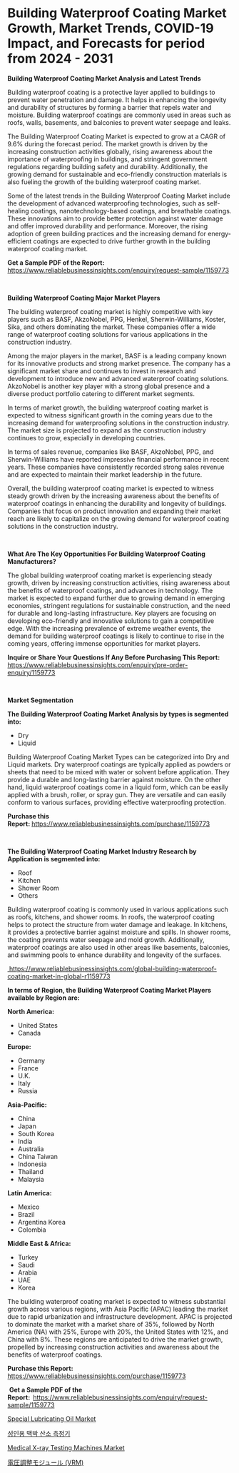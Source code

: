 <p><h1>Building Waterproof Coating Market Growth, Market Trends, COVID-19 Impact, and Forecasts for period from 2024 - 2031</h1></p><p><strong>Building Waterproof Coating Market Analysis and Latest Trends</strong></p>
<p><p>Building waterproof coating is a protective layer applied to buildings to prevent water penetration and damage. It helps in enhancing the longevity and durability of structures by forming a barrier that repels water and moisture. Building waterproof coatings are commonly used in areas such as roofs, walls, basements, and balconies to prevent water seepage and leaks.</p><p>The Building Waterproof Coating Market is expected to grow at a CAGR of 9.6% during the forecast period. The market growth is driven by the increasing construction activities globally, rising awareness about the importance of waterproofing in buildings, and stringent government regulations regarding building safety and durability. Additionally, the growing demand for sustainable and eco-friendly construction materials is also fueling the growth of the building waterproof coating market.</p><p>Some of the latest trends in the Building Waterproof Coating Market include the development of advanced waterproofing technologies, such as self-healing coatings, nanotechnology-based coatings, and breathable coatings. These innovations aim to provide better protection against water damage and offer improved durability and performance. Moreover, the rising adoption of green building practices and the increasing demand for energy-efficient coatings are expected to drive further growth in the building waterproof coating market.</p></p>
<p><strong>Get a Sample PDF of the Report:&nbsp;</strong> <a href="https://www.reliablebusinessinsights.com/enquiry/request-sample/1159773">https://www.reliablebusinessinsights.com/enquiry/request-sample/1159773</a></p>
<p>&nbsp;</p>
<p><strong>Building Waterproof Coating Major Market Players</strong></p>
<p><p>The building waterproof coating market is highly competitive with key players such as BASF, AkzoNobel, PPG, Henkel, Sherwin-Williams, Koster, Sika, and others dominating the market. These companies offer a wide range of waterproof coating solutions for various applications in the construction industry.</p><p>Among the major players in the market, BASF is a leading company known for its innovative products and strong market presence. The company has a significant market share and continues to invest in research and development to introduce new and advanced waterproof coating solutions. AkzoNobel is another key player with a strong global presence and a diverse product portfolio catering to different market segments.</p><p>In terms of market growth, the building waterproof coating market is expected to witness significant growth in the coming years due to the increasing demand for waterproofing solutions in the construction industry. The market size is projected to expand as the construction industry continues to grow, especially in developing countries.</p><p>In terms of sales revenue, companies like BASF, AkzoNobel, PPG, and Sherwin-Williams have reported impressive financial performance in recent years. These companies have consistently recorded strong sales revenue and are expected to maintain their market leadership in the future.</p><p>Overall, the building waterproof coating market is expected to witness steady growth driven by the increasing awareness about the benefits of waterproof coatings in enhancing the durability and longevity of buildings. Companies that focus on product innovation and expanding their market reach are likely to capitalize on the growing demand for waterproof coating solutions in the construction industry.</p></p>
<p>&nbsp;</p>
<p><strong>What Are The Key Opportunities For Building Waterproof Coating Manufacturers?</strong></p>
<p><p>The global building waterproof coating market is experiencing steady growth, driven by increasing construction activities, rising awareness about the benefits of waterproof coatings, and advances in technology. The market is expected to expand further due to growing demand in emerging economies, stringent regulations for sustainable construction, and the need for durable and long-lasting infrastructure. Key players are focusing on developing eco-friendly and innovative solutions to gain a competitive edge. With the increasing prevalence of extreme weather events, the demand for building waterproof coatings is likely to continue to rise in the coming years, offering immense opportunities for market players.</p></p>
<p><strong>Inquire or Share Your Questions If Any Before Purchasing This Report:</strong> <a href="https://www.reliablebusinessinsights.com/enquiry/pre-order-enquiry/1159773">https://www.reliablebusinessinsights.com/enquiry/pre-order-enquiry/1159773</a></p>
<p>&nbsp;</p>
<p><strong>Market Segmentation</strong></p>
<p><strong>The Building Waterproof Coating Market Analysis by types is segmented into:</strong></p>
<p><ul><li>Dry</li><li>Liquid</li></ul></p>
<p><p>Building Waterproof Coating Market Types can be categorized into Dry and Liquid markets. Dry waterproof coatings are typically applied as powders or sheets that need to be mixed with water or solvent before application. They provide a durable and long-lasting barrier against moisture. On the other hand, liquid waterproof coatings come in a liquid form, which can be easily applied with a brush, roller, or spray gun. They are versatile and can easily conform to various surfaces, providing effective waterproofing protection.</p></p>
<p><strong>Purchase this Report:&nbsp;</strong><a href="https://www.reliablebusinessinsights.com/purchase/1159773">https://www.reliablebusinessinsights.com/purchase/1159773</a></p>
<p>&nbsp;</p>
<p><strong>The Building Waterproof Coating Market Industry Research by Application is segmented into:</strong></p>
<p><ul><li>Roof</li><li>Kitchen</li><li>Shower Room</li><li>Others</li></ul></p>
<p><p>Building waterproof coating is commonly used in various applications such as roofs, kitchens, and shower rooms. In roofs, the waterproof coating helps to protect the structure from water damage and leakage. In kitchens, it provides a protective barrier against moisture and spills. In shower rooms, the coating prevents water seepage and mold growth. Additionally, waterproof coatings are also used in other areas like basements, balconies, and swimming pools to enhance durability and longevity of the surfaces.</p></p>
<p><a href="https://www.reliablebusinessinsights.com/global-building-waterproof-coating-market-in-global-r1159773">&nbsp;https://www.reliablebusinessinsights.com/global-building-waterproof-coating-market-in-global-r1159773</a></p>
<p><strong>In terms of Region, the Building Waterproof Coating Market Players available by Region are:</strong></p>
<p>
    <p> <strong> North America: </strong>
        <ul>
            <li>United States</li>
            <li>Canada</li>
        </ul>
        </p> 
    <p> <strong> Europe: </strong>
        <ul>
            <li>Germany</li>
            <li>France</li>
            <li>U.K.</li>
            <li>Italy</li>
            <li>Russia</li>
        </ul>
        </p> 
    <p> <strong> Asia-Pacific: </strong>
        <ul>
            <li>China</li>
            <li>Japan</li>
            <li>South Korea</li>
            <li>India</li>
            <li>Australia</li>
            <li>China Taiwan</li>
            <li>Indonesia</li>
            <li>Thailand</li>
            <li>Malaysia</li>
        </ul>
        </p> 
    <p> <strong> Latin America: </strong>
        <ul>
            <li>Mexico</li>
            <li>Brazil</li>
            <li>Argentina Korea</li>
            <li>Colombia</li>
        </ul>
        </p> 
    <p> <strong> Middle East & Africa: </strong>
        <ul>
            <li>Turkey</li>
            <li>Saudi</li>
            <li>Arabia</li>
            <li>UAE</li>
            <li>Korea</li>
        </ul>
    </p>
    </p>
<p><p>The building waterproof coating market is expected to witness substantial growth across various regions, with Asia Pacific (APAC) leading the market due to rapid urbanization and infrastructure development. APAC is projected to dominate the market with a market share of 35%, followed by North America (NA) with 25%, Europe with 20%, the United States with 12%, and China with 8%. These regions are anticipated to drive the market growth, propelled by increasing construction activities and awareness about the benefits of waterproof coatings.</p></p>
<p><strong>Purchase this Report: </strong><a href="https://www.reliablebusinessinsights.com/purchase/1159773">https://www.reliablebusinessinsights.com/purchase/1159773</a></p>
<p>&nbsp;<strong>Get a Sample PDF of the Report:&nbsp;&nbsp;</strong><a href="https://www.reliablebusinessinsights.com/enquiry/request-sample/1159773">https://www.reliablebusinessinsights.com/enquiry/request-sample/1159773</a></p>
<p><strong></strong></p>
<p><p><a href="https://github.com/edytherolanlouisejk1miz0wig/Market-Research-Report-List-2/blob/main/special-lubricating-oil-market.md">Special Lubricating Oil Market</a></p><p><a href="https://github.com/KoleLedner/Market-Research-Report-List-1/blob/main/565273681256.md">성인용 맥박 산소 측정기</a></p><p><a href="https://github.com/EunaWiegad2023/Market-Research-Report-List-1/blob/main/medical-x-ray-testing-machines-market.md">Medical X-ray Testing Machines Market</a></p><p><a href="https://github.com/TatumKoelpin2017/Market-Research-Report-List-1/blob/main/654804188621.md">電圧調整モジュール (VRM)</a></p></p>